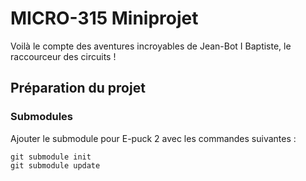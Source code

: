 # MICRO-315 Miniprojet

Voilà le compte des aventures incroyables de Jean-Bot I Baptiste, le raccourceur des circuits !

## Préparation du projet

### Submodules

Ajouter le submodule pour E-puck 2 avec les commandes suivantes :

```
git submodule init
git submodule update
```
